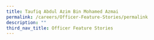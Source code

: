 ```yaml
---
title: Taufiq Abdul Azim Bin Mohamed Azmai
permalink: /careers/Officer-Feature-Stories/permalink
description: ""
third_nav_title: Officer Feature Stories
---
```

